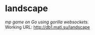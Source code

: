 # landscape
 _mp game on Go using  gorilla websockets._  
Working URL: http://db1.mati.su/landscape  

